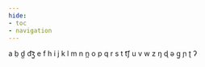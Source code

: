 ```yaml
---
hide:
- toc
- navigation
---
```

a
b̤
d̪̤
d͡ʒ̤
e
f
h
i
j
k
l
m
n
n̪
o
p
q
r
s
t
t͡ʃ
u
v
w
z
ŋ
ɖ
ə
ɡ̤
ɲ
ʈ
ʔ
